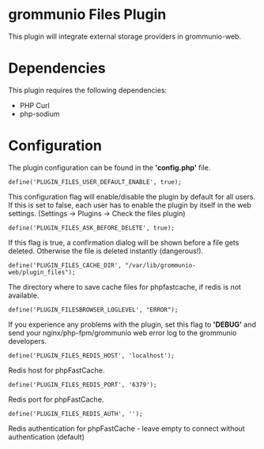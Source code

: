 # grommunio Files Plugin

This plugin will integrate external storage providers in grommunio-web.

# Dependencies

This plugin requires the following dependencies:

* PHP Curl
* php-sodium

# Configuration

The plugin configuration can be found in the **'config.php'** file.

```define('PLUGIN_FILES_USER_DEFAULT_ENABLE', true);```

This configuration flag will enable/disable the plugin by default for all users. If this is set to false, each user has to enable
the plugin by itself in the web settings. (Settings -> Plugins -> Check the files plugin)

```define('PLUGIN_FILES_ASK_BEFORE_DELETE', true);```

If this flag is true, a confirmation dialog will be shown before a file gets deleted. Otherwise the file is deleted instantly (dangerous!).

```define('PLUGIN_FILES_CACHE_DIR', "/var/lib/grommunio-web/plugin_files");```

The directory where to save cache files for phpfastcache, if redis is not available.

```define('PLUGIN_FILESBROWSER_LOGLEVEL', "ERROR");```

If you experience any problems with the plugin, set this flag to **'DEBUG'** and send your nginx/php-fpm/grommunio web error log to the grommunio developers.

```define('PLUGIN_FILES_REDIS_HOST', 'localhost');```

Redis host for phpFastCache.

```define('PLUGIN_FILES_REDIS_PORT', '6379');```

Redis port for phpFastCache.

```define('PLUGIN_FILES_REDIS_AUTH', '');```

Redis authentication for phpFastCache - leave empty to connect without authentication (default)
